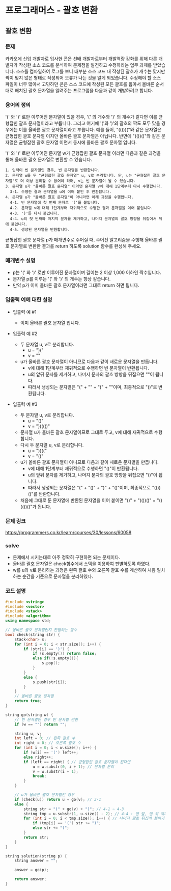 # 프로그래머스 - 괄호 변환

## 괄호 변환

### 문제
카카오에 신입 개발자로 입사한 콘은 선배 개발자로부터 개발역량 강화를 위해 다른 개발자가 작성한 소스 코드를 분석하여 문제점을 발견하고 수정하라는 업무 과제를 받았습니다. 소스를 컴파일하여 로그를 보니 대부분 소스 코드 내 작성된 괄호가 개수는 맞지만 짝이 맞지 않은 형태로 작성되어 오류가 나는 것을 알게 되었습니다.
수정해야 할 소스 파일이 너무 많아서 고민하던 콘은 소스 코드에 작성된 모든 괄호를 뽑아서 올바른 순서대로 배치된 괄호 문자열을 알려주는 프로그램을 다음과 같이 개발하려고 합니다.

### 용어의 정의
'(' 와 ')' 로만 이루어진 문자열이 있을 경우, '(' 의 개수와 ')' 의 개수가 같다면 이를 균형잡힌 괄호 문자열이라고 부릅니다.
그리고 여기에 '('와 ')'의 괄호의 짝도 모두 맞을 경우에는 이를 올바른 괄호 문자열이라고 부릅니다.
예를 들어, "(()))("와 같은 문자열은 균형잡힌 괄호 문자열 이지만 올바른 괄호 문자열은 아닙니다.
반면에 "(())()"와 같은 문자열은 균형잡힌 괄호 문자열 이면서 동시에 올바른 괄호 문자열 입니다.

'(' 와 ')' 로만 이루어진 문자열 w가 균형잡힌 괄호 문자열 이라면 다음과 같은 과정을 통해 올바른 괄호 문자열로 변환할 수 있습니다.
```
1. 입력이 빈 문자열인 경우, 빈 문자열을 반환합니다.
2. 문자열 w를 두 "균형잡힌 괄호 문자열" u, v로 분리합니다. 단, u는 "균형잡힌 괄호 문자열"로 더 이상 분리할 수 없어야 하며, v는 빈 문자열이 될 수 있습니다.
3. 문자열 u가 "올바른 괄호 문자열" 이라면 문자열 v에 대해 1단계부터 다시 수행합니다.
  3-1. 수행한 결과 문자열을 u에 이어 붙인 후 반환합니다.
4. 문자열 u가 "올바른 괄호 문자열"이 아니라면 아래 과정을 수행합니다.
  4-1. 빈 문자열에 첫 번째 문자로 '('를 붙입니다.
  4-2. 문자열 v에 대해 1단계부터 재귀적으로 수행한 결과 문자열을 이어 붙입니다.
  4-3. ')'를 다시 붙입니다.
  4-4. u의 첫 번째와 마지막 문자를 제거하고, 나머지 문자열의 괄호 방향을 뒤집어서 뒤에 붙입니다.
  4-5. 생성된 문자열을 반환합니다.
```
균형잡힌 괄호 문자열 p가 매개변수로 주어질 때, 주어진 알고리즘을 수행해 올바른 괄호 문자열로 변환한 결과를 return 하도록 solution 함수를 완성해 주세요.

### 매개변수 설명
- p는 '(' 와 ')' 로만 이루어진 문자열이며 길이는 2 이상 1,000 이하인 짝수입니다.
- 문자열 p를 이루는 '(' 와 ')' 의 개수는 항상 같습니다.
- 만약 p가 이미 올바른 괄호 문자열이라면 그대로 return 하면 됩니다.

### 입출력 예에 대한 설명
- 입출력 예 #1
	- 이미 올바른 괄호 문자열 입니다.

- 입출력 예 #2
	- 두 문자열 u, v로 분리합니다.
		- u = ")("
		-	v = ""
	- u가 올바른 괄호 문자열이 아니므로 다음과 같이 새로운 문자열을 만듭니다.
		- v에 대해 1단계부터 재귀적으로 수행하면 빈 문자열이 반환됩니다.
		- u의 앞뒤 문자를 제거하고, 나머지 문자의 괄호 방향을 뒤집으면 ""이 됩니다.
		- 따라서 생성되는 문자열은 "(" + "" + ")" + ""이며, 최종적으로 "()"로 변환됩니다.
- 입출력 예 #3
	- 두 문자열 u, v로 분리합니다.
		- u = "()"
		- v = "))((()"
	- 문자열 u가 올바른 괄호 문자열이므로 그대로 두고, v에 대해 재귀적으로 수행합니다.
	- 다시 두 문자열 u, v로 분리합니다.
		- u = "))(("
		- v = "()"
	- u가 올바른 괄호 문자열이 아니므로 다음과 같이 새로운 문자열을 만듭니다.
		- v에 대해 1단계부터 재귀적으로 수행하면 "()"이 반환됩니다.
		- u의 앞뒤 문자를 제거하고, 나머지 문자의 괄호 방향을 뒤집으면 "()"이 됩니다.
		- 따라서 생성되는 문자열은 "(" + "()" + ")" + "()"이며, 최종적으로 "(())()"를 반환합니다.
	- 처음에 그대로 둔 문자열에 반환된 문자열을 이어 붙이면 "()" + "(())()" = "()(())()"가 됩니다.

### 문제 링크
<https://programmers.co.kr/learn/courses/30/lessons/60058>

### solve
- 문제에서 시키는대로 아주 정확히 구현하면 되는 문제이다.
- 올바른 괄호 문자열은 check함수에서 스택을 이용하여 판별하도록 하였다.
- w를 u와 v로 분리하는 과정은 왼쪽 괄호 수와 오른쪽 괄호 수를 계산하여 처음 일치하는 순간을 기준으로 문자열을 분리하였다.

### 코드 설명
```C++
#include <string>
#include <vector>
#include <stack>
#include <algorithm>
using namespace std;

// 올바른 괄호 문자열인지 판별하는 함수
bool check(string str) {
	stack<char> s;
	for (int i = 0; i < str.size(); i++) {
		if (str[i] == ')') {
			if (s.empty()) return false;
			else if(!s.empty()){
				s.pop();
			}
		}
		else {
			s.push(str[i]);
		}
	}
	// 올바른 괄호 문자열
	return true;
}

string go(string w) {
	// 빈 문자열인 경우 빈 문자열 반환
	if (w == "") return "";

	string u, v;
	int left = 0; // 왼쪽 괄호 수
	int right = 0; // 오른쪽 괄호 수
	for (int i = 0; i < w.size(); i++) {
		if (w[i] == '(') left++;
		else right++;
		if (left == right) { // 균형잡힌 괄호 문자열이 된다면
			u = w.substr(0, i + 1); // 문자열 분리
			v = w.substr(i + 1);
			break;
		}
	}

	// u가 올바른 괄호 문자열인 경우
	if (check(u)) return u + go(v); // 3-1
	else {
		string str = "(" + go(v) + ")"; // 4-1 ~ 4-3
		string tmp = u.substr(1, u.size() - 2); // 4-4 : 맨 앞, 맨 뒤 제거
		for (int i = 0; i < tmp.size(); i++) { // 나머지 괄호 뒤집어 붙이기
			if (tmp[i] == '(') str += ")";
			else str += "(";
		}
		return str;
	}
}

string solution(string p) {
	string answer = "";

	answer = go(p);

	return answer;
}
```
